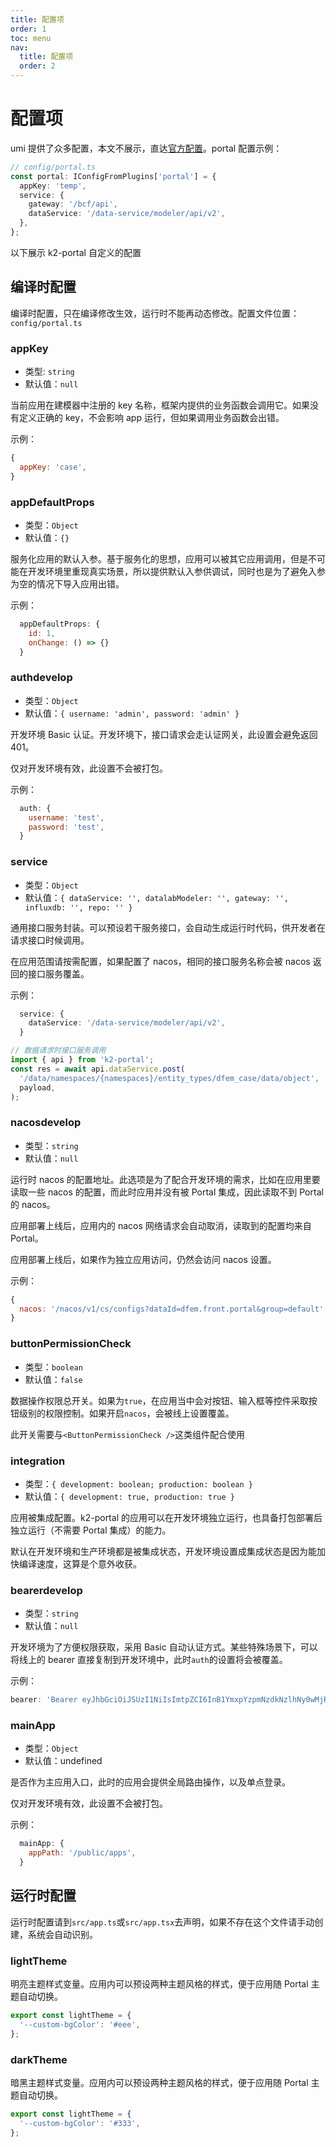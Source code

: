 ```yaml
---
title: 配置项
order: 1
toc: menu
nav:
  title: 配置项
  order: 2
---
```


# 配置项

umi 提供了众多配置，本文不展示，直达[官方配置](https://umijs.org/zh-CN/config)。portal 配置示例：

```ts
// config/portal.ts
const portal: IConfigFromPlugins['portal'] = {
  appKey: 'temp',
  service: {
    gateway: '/bcf/api',
    dataService: '/data-service/modeler/api/v2',
  },
};
```

以下展示 k2-portal 自定义的配置

## 编译时配置

编译时配置，只在编译修改生效，运行时不能再动态修改。配置文件位置：`config/portal.ts`

### appKey

- 类型: `string`
- 默认值：`null`

当前应用在建模器中注册的 key 名称，框架内提供的业务函数会调用它。如果没有定义正确的 key，不会影响 app 运行，但如果调用业务函数会出错。

示例：

```js
{
  appKey: 'case',
}
```

### appDefaultProps

- 类型：`Object`
- 默认值：`{}`

服务化应用的默认入参。基于服务化的思想，应用可以被其它应用调用，但是不可能在开发环境里重现真实场景，所以提供默认入参供调试，同时也是为了避免入参为空的情况下导入应用出错。

示例：

```js
  appDefaultProps: {
    id: 1,
    onChange: () => {}
  }
```

### auth<Badge>develop</Badge>

- 类型：`Object`
- 默认值：`{ username: 'admin', password: 'admin' }`

开发环境 Basic 认证。开发环境下，接口请求会走认证网关，此设置会避免返回 401。

<Alert type="info">仅对开发环境有效，此设置不会被打包。</Alert>

示例：

```js
  auth: {
    username: 'test',
    password: 'test',
  }
```

### service

- 类型：`Object`
- 默认值：`{ dataService: '', datalabModeler: '', gateway: '', influxdb: '', repo: '' }`

通用接口服务封装。可以预设若干服务接口，会自动生成运行时代码，供开发者在请求接口时候调用。

<Alert type="info">在应用范围请按需配置，如果配置了 nacos，相同的接口服务名称会被 nacos 返回的接口服务覆盖。</Alert>

示例：

```ts
  service: {
    dataService: '/data-service/modeler/api/v2',
  }

// 数据请求时接口服务调用
import { api } from 'k2-portal';
const res = await api.dataService.post(
  '/data/namespaces/{namespaces}/entity_types/dfem_case/data/object',
  payload,
);
```

### nacos<Badge>develop</Badge>

- 类型：`string`
- 默认值：`null`

运行时 nacos 的配置地址。此选项是为了配合开发环境的需求，比如在应用里要读取一些 nacos 的配置，而此时应用并没有被 Portal 集成，因此读取不到 Portal 的 nacos。

<Alert type="info">应用部署上线后，应用内的 nacos 网络请求会自动取消，读取到的配置均来自 Portal。</Alert>

<Alert type="info">应用部署上线后，如果作为独立应用访问，仍然会访问 nacos 设置。</Alert>

示例：

```js
{
  nacos: '/nacos/v1/cs/configs?dataId=dfem.front.portal&group=default',
}
```

### buttonPermissionCheck

- 类型：`boolean`
- 默认值：`false`

数据操作权限总开关。如果为`true`，在应用当中会对按钮、输入框等控件采取按钮级别的权限控制。如果开启`nacos`，会被线上设置覆盖。

<Alert type="info">此开关需要与`<ButtonPermissionCheck />`这类组件配合使用</Alert>

### integration

- 类型：`{ development: boolean; production: boolean }`
- 默认值：`{ development: true, production: true }`

应用被集成配置。k2-portal 的应用可以在开发环境独立运行，也具备打包部署后独立运行（不需要 Portal 集成）的能力。

默认在开发环境和生产环境都是被集成状态，开发环境设置成集成状态是因为能加快编译速度，这算是个意外收获。

### bearer<Badge>develop</Badge>

- 类型：`string`
- 默认值：`null`

开发环境为了方便权限获取，采用 Basic 自动认证方式。某些特殊场景下，可以将线上的 bearer 直接复制到开发环境中，此时`auth`的设置将会被覆盖。

示例：

```js
bearer: 'Bearer eyJhbGciOiJSUzI1NiIsImtpZCI6InB1YmxpYzpmNzdkNzlhNy0wMjRjLTRiZWQtYTkyNi01N2MxM2UxZGMxNjQiLCJ0eXAiOiJKV1QifQ.eyJh.....';
```

### mainApp

- 类型：`Object`
- 默认值：undefined

是否作为主应用入口，此时的应用会提供全局路由操作，以及单点登录。

<Alert type="info">仅对开发环境有效，此设置不会被打包。</Alert>

示例：

```js
  mainApp: {
    appPath: '/public/apps',
  }
```

## 运行时配置

运行时配置请到`src/app.ts`或`src/app.tsx`去声明，如果不存在这个文件请手动创建，系统会自动识别。

### lightTheme

明亮主题样式变量。应用内可以预设两种主题风格的样式，便于应用随 Portal 主题自动切换。

```ts
export const lightTheme = {
  '--custom-bgColor': '#eee',
};
```

### darkTheme

暗黑主题样式变量。应用内可以预设两种主题风格的样式，便于应用随 Portal 主题自动切换。

```ts
export const lightTheme = {
  '--custom-bgColor': '#333',
};
```

